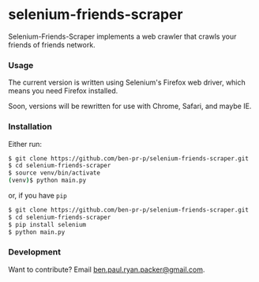 # selenium-friends-scraper

Selenium-Friends-Scraper implements a web crawler that crawls your friends of friends network.

### Usage
The current version is written using Selenium's Firefox web driver, which means you need Firefox installed. 

Soon, versions will be rewritten for use with Chrome, Safari, and maybe IE.

### Installation

Either run:

```sh
$ git clone https://github.com/ben-pr-p/selenium-friends-scraper.git
$ cd selenium-friends-scraper
$ source venv/bin/activate
(venv)$ python main.py
```
or, if you have `pip`
```sh
$ git clone https://github.com/ben-pr-p/selenium-friends-scraper.git
$ cd selenium-friends-scraper
$ pip install selenium
$ python main.py
```

### Development

Want to contribute? Email ben.paul.ryan.packer@gmail.com.